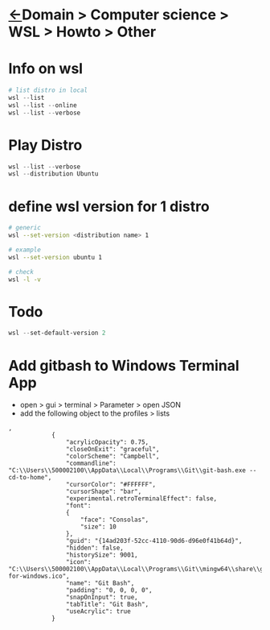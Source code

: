 <head><link rel="stylesheet" href="../../../md.css"/><script src="../../../md.js"></script></head>

[//]: #(Reference)
[Repo_Readme]:   ../list/object_list.md


# [&larr;][Repo_Readme]Domain > Computer science > WSL > Howto > Other
# Info on wsl
```powershell
# list distro in local
wsl --list
wsl --list --online
wsl --list --verbose
```


# Play Distro

```powershell
wsl --list --verbose
wsl --distribution Ubuntu
```

# define wsl version for 1 distro
```bash
# generic
wsl --set-version <distribution name> 1

# example
wsl --set-version ubuntu 1

# check
wsl -l -v
```

# Todo

```powershell
wsl --set-default-version 2
```
# Add gitbash to Windows Terminal App
- open > gui > terminal > Parameter > open JSON
- add the following object to the profiles > lists
```
,
            {
                "acrylicOpacity": 0.75,
                "closeOnExit": "graceful",
                "colorScheme": "Campbell",
                "commandline": "C:\\Users\\500002100\\AppData\\Local\\Programs\\Git\\git-bash.exe --cd-to-home",
                "cursorColor": "#FFFFFF",
                "cursorShape": "bar",
                "experimental.retroTerminalEffect": false,
                "font": 
                {
                    "face": "Consolas",
                    "size": 10
                },
                "guid": "{14ad203f-52cc-4110-90d6-d96e0f41b64d}",
                "hidden": false,
                "historySize": 9001,
                "icon": "C:\\Users\\500002100\\AppData\\Local\\Programs\\Git\\mingw64\\share\\git\\git-for-windows.ico",
                "name": "Git Bash",
                "padding": "0, 0, 0, 0",
                "snapOnInput": true,
                "tabTitle": "Git Bash",
                "useAcrylic": true
            }
```